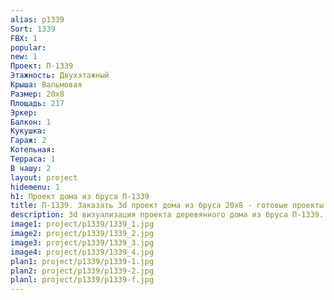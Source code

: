 ```yaml
---
alias: p1339
Sort: 1339
FBX: 1
popular: 
new: 1
Проект: П-1339
Этажность: Двухэтажный
Крыша: Вальмовая
Размер: 20х8
Площадь: 217
Эркер: 
Балкон: 1
Кукушка: 
Гараж: 2
Котельная: 
Терраса: 1
В чашу: 2
layout: project
hidemenu: 1
h1: Проект дома из бруса П-1339
title: П-1339. Заказать 3d проект дома из бруса 20х8 - готовые проекты
description: 3d визуализация проекта деревянного дома из бруса П-1339. Площадь 217 м2, размер 20х8. Вы можете внести любые изменения в проект.
image1: project/p1339/1339_1.jpg
image2: project/p1339/1339_2.jpg
image3: project/p1339/1339_3.jpg
image4: project/p1339/1339_4.jpg
plan1: project/p1339/p1339-1.jpg
plan2: project/p1339/p1339-2.jpg
planl: project/p1339/p1339-f.jpg
---
```

